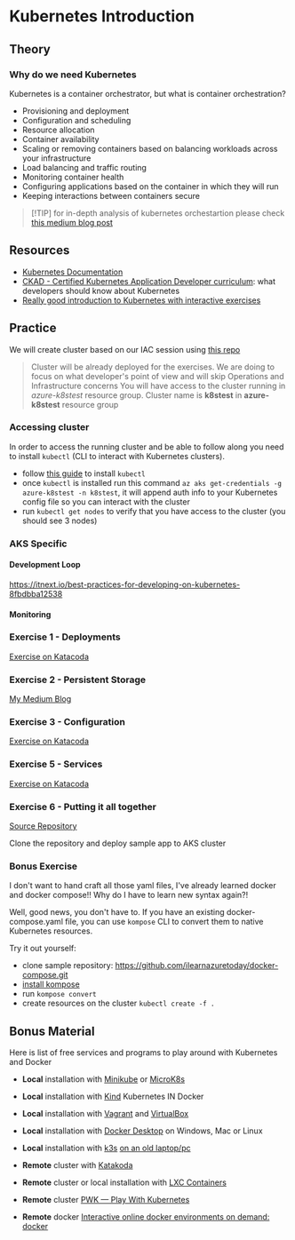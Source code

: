 # Kubernetes Introduction

## Theory

### Why do we need Kubernetes

Kubernetes is a container orchestrator, but what is container orchestration?

- Provisioning and deployment
- Configuration and scheduling
- Resource allocation
- Container availability
- Scaling or removing containers based on balancing workloads across your infrastructure
- Load balancing and traffic routing
- Monitoring container health
- Configuring applications based on the container in which they will run
- Keeping interactions between containers secure

> [!TIP] for in-depth analysis of kubernetes orchestartion please check [this medium blog post](https://itnext.io/how-to-be-a-devops-maestro-containers-orchestration-guide-b2cf884eaed1)

## Resources

- [Kubernetes Documentation](https://kubernetes.io/)
- [CKAD - Certified Kubernetes Application Developer curriculum](https://github.com/cncf/curriculum/blob/master/CKAD-2021_Curriculum_Coming_Q3_2021.pdf): what developers should know about Kubernetes
- [Really good introduction to Kubernetes with interactive exercises](https://kubernetes.io/docs/tutorials/kubernetes-basics/)

## Practice

We will create cluster based on our IAC session using [this repo](http://addrepo)

> Cluster will be already deployed for the exercises. We are doing to focus on what developer's point of view and will skip Operations and Infrastructure concerns
> You will have access to the cluster running in *azure-k8stest* resource group. Cluster name is **k8stest** in **azure-k8stest** resource group

### Accessing cluster

In order to access the running cluster and be able to follow along you need to install `kubectl` (CLI to interact with Kubernetes clusters).

- follow [this guide](https://kubernetes.io/docs/tasks/tools/install-kubectl-windows/) to install `kubectl`
- once `kubectl` is installed run this command `az aks get-credentials -g azure-k8stest -n k8stest`, it will append auth info to your Kubernetes config file so you can interact with the cluster
- run `kubectl get nodes` to verify that you have access to the cluster (you should see 3 nodes)

### AKS Specific

#### Development Loop

https://itnext.io/best-practices-for-developing-on-kubernetes-8fbdbba12538

#### Monitoring

### Exercise 1 - Deployments

[Exercise on Katacoda](https://www.katacoda.com/decoder/scenarios/k8s-deployments)

### Exercise 2 - Persistent Storage

[My Medium Blog](https://itnext.io/kubernetes-explained-deep-enough-storage-eb16a66483c2)

### Exercise 3 - Configuration

[Exercise on Katacoda](https://www.katacoda.com/decoder/scenarios/k8s-configuration)

### Exercise 5 - Services

[Exercise on Katacoda](https://www.katacoda.com/decoder/courses/k8s-networking/k8s-networking-services)

### Exercise 6 - Putting it all together

[Source Repository](https://github.com/Piotr1215/pwa-sample)

Clone the repository and deploy sample app to AKS cluster

### Bonus Exercise

I don't want to hand craft all those yaml files, I've already learned docker and docker compose!! Why do I have to learn new syntax again?!

Well, good news, you don't have to. If you have an existing docker-compose.yaml file, you can use `kompose` CLI to convert them to native Kubernetes resources.

Try it out yourself:

- clone sample repository: https://github.com/ilearnazuretoday/docker-compose.git
- [install kompose](https://kompose.io/installation/)
- run `kompose convert`
- create resources on the cluster `kubectl create -f .`

## Bonus Material

Here is list of free services and programs to play around with Kubernetes and Docker

- **Local** installation with [Minikube](https://minikube.sigs.k8s.io/docs/) or [MicroK8s](https://microk8s.io/)
- **Local** installation with [Kind](https://kind.sigs.k8s.io/) Kubernetes IN Docker
- **Local** installation with [Vagrant](https://www.vagrantup.com/) and [VirtualBox](https://www.virtualbox.org/)
- **Local** installation with [Docker Desktop](https://www.docker.com/products/docker-desktop) on Windows, Mac or Linux
- **Local** installation with [k3s](https://github.com/k3s-io/k3s) [on an old laptop/pc](https://itnext.io/how-to-create-kubernetes-home-lab-on-an-old-laptop-1de6cc12c13e)

- **Remote** cluster with [Katakoda](https://www.katacoda.com/)
- **Remote** cluster or local installation with [LXC Containers](https://linuxcontainers.org/)
- **Remote** cluster [PWK — Play With Kubernetes](https://labs.play-with-k8s.com/)
- **Remote** docker [Interactive online docker environments on demand: docker](https://labs.play-with-docker.com/)
